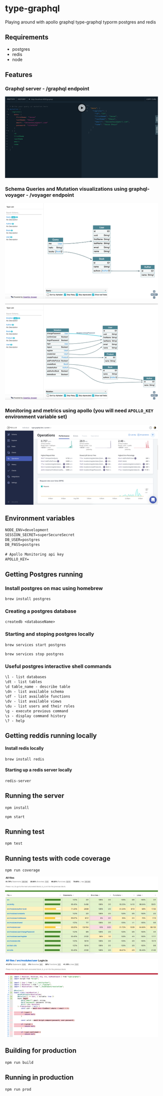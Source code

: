 # type-graphql
Playing around with apollo graphql type-graphql typorm postgres and redis

## Requirements
- postgres
- redis
- node

## Features
### Graphql server - /graphql endpoint
![graphql](./images/graphql.png)

### Schema Queries and Mutation visualizations using graphql-voyager - /voyager endpoint
![queries](./images/queries.png)

![mutations](./images/mutations.png)

### Monitoring and metrics using apollo (you will need `APOLLO_KEY` environment variable set)
![apollo](./images/apollo.png)

## Environment variables
```
NODE_ENV=development
SESSION_SECRET=superSecureSecret
DB_USER=postgres
DB_PASS=postgres

# Apollo Monitoring api key
APOLLO_KEY= 
```

## Getting Postgres running

### Install postgres on mac using homebrew
```
brew install postgres
```

### Creating a postgres database
```
createdb <databaseName>
```

### Starting and stoping postgres locally
```
brew services start postgres
```

```
brew services stop postgres
```

### Useful postgres interactive shell commands
```
\l - list databases
\dt - list tables
\d table_name - describe table
\dn - list available schema
\df - list available functions
\dv - list available views
\du - list users and their roles
\g - execute previous command
\s - display command history
\? - help
```

## Getting reddis running locally 

#### Install redis locally
```
brew install redis
```

#### Starting up a redis server locally
```
redis-server
```

## Running the server

```
npm install
```

```
npm start
```

## Running test
```
npm test
```

## Running tests with code coverage
```
npm run coverage
```
![codecov](./images/codecov.png)

![codecov1](./images/codecov-1.png)

## Building for production
```
npm run build
```

## Running in production
```
npm run prod
```